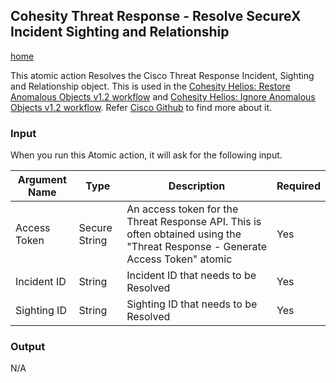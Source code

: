 ## <a name="resolve-securex-objects"></a> Cohesity Threat Response - Resolve SecureX Incident Sighting and Relationship
[home](../../README.md)

This atomic action Resolves the Cisco Threat Response Incident, Sighting and Relationship object. This is used in the [Cohesity Helios: Restore Anomalous Objects v1.2 workflow](../workflows/CohesityRestoreAnomalousObject.md) and [Cohesity Helios: Ignore Anomalous Objects v1.2 workflow](../workflows/IgnoreAnomalyOnCohesity.md). Refer [Cisco Github](https://github.com/threatgrid/ctim/tree/master/doc) to find more about it. 

### Input

When you run this Atomic action, it will ask for the following input. 

| **Argument Name** | **Type** | **Description** | **Required** |
| --- | --- |--- | --- |
| Access Token | Secure String | An access token for the Threat Response API. This is often obtained using the "Threat Response - Generate Access Token" atomic | Yes | 
| Incident ID | String | Incident ID that needs to be Resolved   | Yes | 
| Sighting ID | String | Sighting ID that needs to be Resolved   | Yes | 


### Output

N/A
